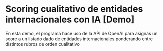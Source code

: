 # Scoring cualitativo de entidades internacionales con IA [Demo]
En esta demo, el programa hace uso de la API de OpenAI para asignas un score a un listado dado de entidades internacionales ponderando entre distintos rubros de orden cualitativo
